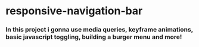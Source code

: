 # responsive-navigation-bar
### In this project i gonna use media queries, keyframe animations, basic javascript toggling, building a burger menu and more!
